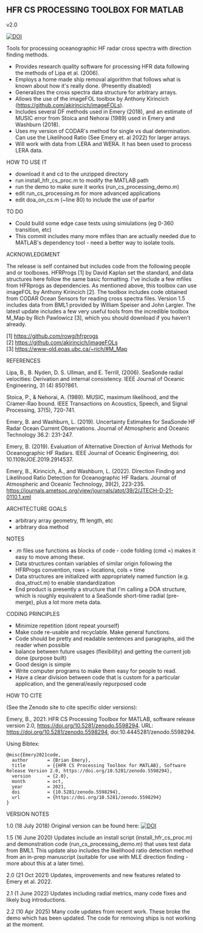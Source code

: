 ## HFR CS PROCESSING TOOLBOX FOR MATLAB ##

v2.0

[![DOI](https://zenodo.org/badge/DOI/10.5281/zenodo.5598294.svg)](https://doi.org/10.5281/zenodo.5598294)

Tools for processing oceanographic HF radar cross spectra with direction
finding methods. 

- Provides research quality software for processing HFR data following the
  methods of Lipa et al. (2006).
- Employs a home made ship removal algorithm that follows what is known 
  about how it's really done. (Presently disabled) 
- Generalizes the cross spectra data structure for arbitrary arrays.
- Allows the use of the imageFOL toolbox by Anthony Kirincich 
  (https://github.com/akirincich/imageFOLs).
- Includes several DF methods used in Emery (2018), and an estimate of 
  MUSIC error from Stoica and Nehorai (1989) used in Emery and Washburn (2018).
- Uses my version of CODAR's method for single vs dual determination. Can use 
  the Likelihood Ratio (See Emery et. al 2022) for larger arrays. 
- Will work with data from LERA and WERA. It has been used to 
  process LERA data.


HOW TO USE IT
- download it and cd to the unzipped directory
- run install_hfr_cs_proc.m to modify the MATLAB path
- run the demo to make sure it works (run_cs_processing_demo.m)
- edit run_cs_processing.m for more advanced applications 
- edit doa_on_cs.m (~line 80) to include the use of parfor 


TO DO
- Could build some edge case tests using simiulations (eg 0-360 
  transition, etc)
- This commit includes many more mfiles than are actually needed due to MATLAB's 
  dependency tool - need a better way to isolate tools. 


ACKNOWLEDGMENT

The release is self contained but includes code from the following people
and or toolboxes. HFRProgs [1] by David Kaplan set the standard, and data
structures here follow the same basic formatting. I've include a few mfiles
from HFRprogs as dependencies. As mentioned above, this toolbox can use 
imageFOL by Anthony Kirincich [2]. The toolbox includes code obtained
from CODAR Ocean Sensors for reading cross spectra files. Version 1.5 
includes data from BML1 provided by William Speiser and John Largier. 
The latest update includes a few very useful tools from the incredible 
toolbox M_Map by Rich Pawlowicz [3], which you should download if you
haven't already.

[1] https://github.com/rowg/hfrprogs  
[2] https://github.com/akirincich/imageFOLs   
[3] https://www-old.eoas.ubc.ca/~rich/#M_Map

REFERENCES

Lipa, B., B. Nyden, D. S. Ullman, and E. Terrill, (2006). SeaSonde radial velocities: Derivation and internal consistency. IEEE Journal of Oceanic Engineering, 31 (4) 850?861.  

Stoica, P., & Nehorai, A. (1989). MUSIC, maximum likelihood, and the Cramer-Rao bound. IEEE Transactions on Acoustics, Speech, and Signal Processing, 37(5), 720-741.  

Emery, B. and Washburn, L. (2019). Uncertainty Estimates for SeaSonde HF Radar Ocean Current Observations. Journal of Atmospheric and Oceanic Technology 36.2: 231-247.

Emery, B. (2019). Evaluation of Alternative Direction of Arrival Methods for Oceanographic HF Radars. IEEE Journal of Oceanic Engineering, doi: 10.1109/JOE.2019.2914537.  

Emery, B., Kirincich, A., and Washburn, L. (2022). Direction Finding and Likelihood Ratio Detection for 
Oceanographic HF Radars. Journal of Atmospheric and Oceanic Technology, 39(2), 223-235. https://journals.ametsoc.org/view/journals/atot/39/2/JTECH-D-21-0110.1.xml  

ARCHITECTURE GOALS

- arbitrary array geometry, fft length, etc
- arbitrary doa method 


NOTES

- .m files use functions as blocks of code - code folding (cmd =) makes it easy to move among these.
- Data structures contain variables of similar origin following the HFRProgs
  convention, rows = locations, cols = time
- Data structures are initialized with appropriately named function 
  (e.g. doa_struct.m) to enable standardization
- End product is presently a structure that I'm calling a DOA structure, which is roughly
  equivalent to a SeaSonde short-time radial (pre-merge), plus a lot more meta data.


CODING PRINCIPLES

- Minimize repetition (dont repeat yourself)
- Make code re-usable and recyclable. Make general functions. 
- Code should be pretty and readable sentences and paragraphs, aid the reader when
  possible
- balance between future usages (flexibility) and getting the current job done (purpose built)
- Good design is simple
- Write computer programs to make them easy for people to read.
- Have  a clear division between code that is custom for a particular application, 
  and the general/easily repurposed code
  
  
HOW TO CITE

(See the Zenodo site to cite specific older versions): 

Emery, B., 2021: HFR CS Processing Toolbox for MATLAB, software release version 2.0, https://doi.org/10.5281/zenodo.5598294. URL: https://doi.org/10.5281/zenodo.5598294, doi:10.4445281/zenodo.5598294.

Using Bibtex:
 
```
@misc{Emery2021code,
  author       = {Brian Emery},
  title        = {{HFR CS Processing Toolbox for MATLAB}, Software Release Version 2.0, https://doi.org/10.5281/zenodo.5598294},
  version      = {2.0},
  month        = oct,
  year         = 2021,
  doi          = {10.5281/zenodo.5598294},
  url          = {https://doi.org/10.5281/zenodo.5598294}
}
```

VERSION NOTES

1.0 (18 July 2018)
Original version can be found here: [![DOI](https://zenodo.org/badge/84593561.svg)](https://zenodo.org/badge/latestdoi/84593561)

1.5 (16 June 2020)
Updates include an install script (install_hfr_cs_proc.m) and demonstration code (run_cs_processing_demo.m) that 
uses test data from BML1. This update also includes the likelihood ratio detection method from an in-prep
manuscript (suitable for use with MLE direction finding - more about this at a later time). 

2.0 (21 Oct 2021) 
Updates, improvements and new features related to Emery et al. 2022.

2.1 (1 June 2022)
Updates including radial metrics, many code fixes and likely bug introductions.

2.2 (10 Apr 2025)
Many code updates from recent work. These broke the demo which has been updated.
The code for removing ships is not working at the moment. 
